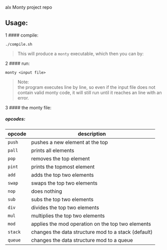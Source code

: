 alx Monty project repo

## Usage:

1 #### compile:

```./compile.sh```

> This will produce a `monty` executable, which then you can by:

2 #### run:

```monty <input file>```

> Note:  
the program executes line by line,
so even if the input file does not contain valid monty code,
it will still run until it reaches an line with an error.

3 #### the monty file:

##### opcodes:

|opcode|description|
|------|-----------|
|`push` <int>|pushes a new element at the top|
|`pall`  |prints all elements|
|`pop`   |removes the top element|
|`pint`  |prints the topmost element|
|`add`   | adds the top two elements|
|`swap`  |swaps the top two elements|
|`nop`   |does nothing|
|`sub`   |subs the top two elements|
|`div`   |divides the top two elements|
|`mul`   |multiplies the top two elements|
|`mod`   |applies the mod operation on the top two elements|
|`stack` |changes the data structure mod to a stack (default)|
|`queue` |changes the data structure mod to a queue|

